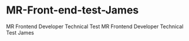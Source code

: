 # MR-Front-end-test-James
MR Frontend Developer Technical Test
MR Frontend Developer Technical Test James
